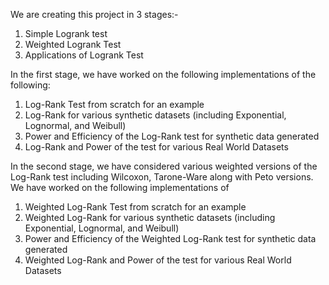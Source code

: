We are creating this project in 3 stages:-
  1) Simple Logrank test
  2) Weighted Logrank Test
  3) Applications of Logrank Test

In the first stage, we have worked on the following implementations of the following:
  1) Log-Rank Test from scratch for an example
  2) Log-Rank for various synthetic datasets (including Exponential, Lognormal, and Weibull)
  3) Power and Efficiency of the Log-Rank test for synthetic data generated
  4) Log-Rank and Power of the test for various Real World Datasets

In the second stage, we have considered various weighted versions of the Log-Rank test including Wilcoxon, Tarone-Ware along with Peto versions.
We have worked on the following implementations of 
  1) Weighted Log-Rank Test from scratch for an example
  2) Weighted Log-Rank for various synthetic datasets (including Exponential, Lognormal, and Weibull)
  3) Power and Efficiency of the Weighted Log-Rank test for synthetic data generated
  4) Weighted Log-Rank and Power of the test for various Real World Datasets
